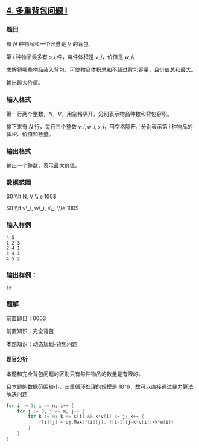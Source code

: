 ## [4\. 多重背包问题 I](https://www.acwing.com/problem/content/4/)

### 题目

有 $N$ 种物品和一个容量是 $V$ 的背包。

第 $i$ 种物品最多有 $s\_i$ 件，每件体积是 $v\_i$，价值是 $w\_i$。

求解将哪些物品装入背包，可使物品体积总和不超过背包容量，且价值总和最大。

输出最大价值。

### 输入格式

第一行两个整数，$N，V$，用空格隔开，分别表示物品种数和背包容积。

接下来有 $N$ 行，每行三个整数 $v\_i, w\_i, s\_i$，用空格隔开，分别表示第 $i$ 种物品的体积、价值和数量。

### 输出格式

输出一个整数，表示最大价值。

### 数据范围

$0 \\lt N, V \\le 100$

$0 \\lt v\_i, w\_i, s\_i \\le 100$

### 输入样例

```
4 5
1 2 3
2 4 1
3 4 3
4 5 2
```

### 输出样例：

```
10
```

### 题解

前置题目：0003

前置知识：完全背包

本题知识：动态规划-背包问题

#### 题目分析

本题和完全背包问题的区别只有每件物品的数量是有限的。

且本题的数据范围较小，三重循环处理的规模是 10^6，故可以直接通过暴力算法解决问题

```go
for i := 1; i <= n; i++ {
    for j := 0; j <= m; j++ {
        for k := 0; k <= s[i] && k*v[i] <= j; k++ {
            f[i][j] = oj.Max(f[i][j], f[i-1][j-k*v[i]]+k*w[i])
        }
    }
}
```

